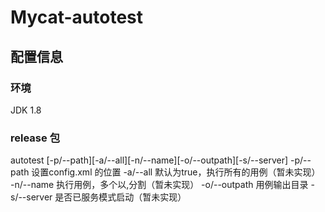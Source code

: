 # Mycat-autotest


## 配置信息

### 环境
JDK 1.8

### release 包
autotest [-p/--path][-a/--all][-n/--name][-o/--outpath][-s/--server]
-p/--path 设置config.xml 的位置
-a/--all 默认为true，执行所有的用例（暂未实现）
-n/--name 执行用例，多个以,分割（暂未实现）
-o/--outpath 用例输出目录
-s/--server 是否已服务模式启动（暂未实现）